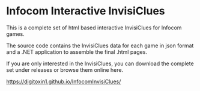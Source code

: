 # Infocom Interactive InvisiClues

This is a complete set of html based interactive InvisiClues for Infocom games.

The source code contains the InvisiClues data for each game in json format and a .NET application to assemble the final .html pages.

If you are only interested in the InvisiClues, you can download the complete set under releases or browse them online here.

https://digitoxin1.github.io/InfocomInvisiClues/
